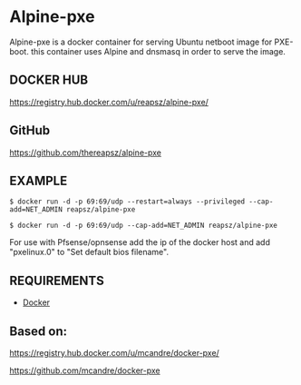 # Alpine-pxe
Alpine-pxe is a docker container for serving Ubuntu netboot image for PXE-boot.
this container uses Alpine and dnsmasq in order to serve the image.

## DOCKER HUB

https://registry.hub.docker.com/u/reapsz/alpine-pxe/

## GitHub

https://github.com/thereapsz/alpine-pxe

## EXAMPLE
```
$ docker run -d -p 69:69/udp --restart=always --privileged --cap-add=NET_ADMIN reapsz/alpine-pxe

$ docker run -d -p 69:69/udp --cap-add=NET_ADMIN reapsz/alpine-pxe
```
For use with Pfsense/opnsense add the ip of the docker host and add "pxelinux.0" to "Set default bios filename".

## REQUIREMENTS

* [Docker](https://www.docker.com/)

## Based on:
https://registry.hub.docker.com/u/mcandre/docker-pxe/

https://github.com/mcandre/docker-pxe
